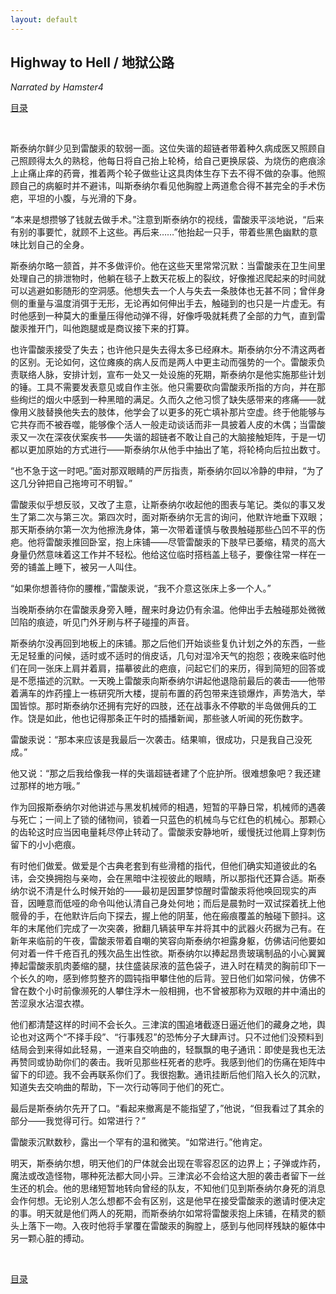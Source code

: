 ```yaml
---
layout: default
---
```


## Highway to Hell / 地狱公路

_Narrated by Hamster4_

[目录](../)

<br />

斯泰纳尔鲜少见到雷酸汞的软弱一面。这位失谐的超链者带着种久病成医又照顾自己照顾得太久的熟稔，他每日将自己抬上轮椅，给自己更换尿袋、为烧伤的疤痕涂上止痛止痒的药膏，推着两个轮子做些让这具肉体生存下去不得不做的杂事。他照顾自己的病躯时并不避讳，叫斯泰纳尔看见他胸膛上两道愈合得不甚完全的手术伤疤，平坦的小腹，与光滑的下身。

“本来是想攒够了钱就去做手术。”注意到斯泰纳尔的视线，雷酸汞平淡地说，“后来有别的事要忙，就顾不上这些。再后来……”他抬起一只手，带着些黑色幽默的意味比划自己的全身。

斯泰纳尔略一颔首，并不多做评价。他在这些天里常常沉默：当雷酸汞在卫生间里处理自己的排泄物时，他躺在毯子上数天花板上的裂纹，好像推迟爬起来的时间就可以逃避如影随形的空洞感。他想失去一个人与失去一条肢体也无甚不同；曾伴身侧的重量与温度消弭于无形，无论再如何伸出手去，触碰到的也只是一片虚无。有时他感到一种莫大的重量压得他动弹不得，好像呼吸就耗费了全部的力气，直到雷酸汞推开门，叫他跑腿或是商议接下来的打算。

也许雷酸汞接受了失去；也许他只是失去得太多已经麻木。斯泰纳尔分不清这两者的区别。无论如何，这位瘫痪的病人反而是两人中更主动而强势的一个。雷酸汞负责联络人脉，安排计划，宣布一处又一处设施的死期，斯泰纳尔是他实施那些计划的锤。工具不需要发表意见或自作主张。他只需要砍向雷酸汞所指的方向，并在那些绚烂的烟火中感到一种黑暗的满足。久而久之他习惯了缺失感带来的疼痛——就像用义肢替换他失去的肢体，他学会了以更多的死亡填补那片空虚。终于他能够与它共存而不被吞噬，能够像个活人一般走动谈话而非一具披着人皮的木偶；当雷酸汞又一次在深夜伏案疾书——失谐的超链者不敢让自己的大脑接触矩阵，于是一切都以更加原始的方式进行——斯泰纳尔从他手中抽出了笔，将轮椅向后拉出数寸。

“也不急于这一时吧。”面对那双眼睛的严厉指责，斯泰纳尔回以冷静的申辩，“为了这几分钟把自己拖垮可不明智。”

雷酸汞似乎想反驳，又改了主意，让斯泰纳尔收起他的图表与笔记。类似的事又发生了第二次与第三次。第四次时，面对斯泰纳尔无言的询问，他默许地垂下双眼；那天斯泰纳尔第一次为他擦洗身体，第一次带着谨慎与敬畏触碰那些凸凹不平的伤疤。他将雷酸汞推回卧室，抱上床铺——尽管雷酸汞的下肢早已萎缩，精灵的高大身量仍然意味着这工作并不轻松。他给这位临时搭档盖上毯子，要像往常一样在一旁的铺盖上睡下，被另一人叫住。

“如果你想善待你的腰椎，”雷酸汞说，“我不介意这张床上多一个人。”

当晚斯泰纳尔在雷酸汞身旁入睡，醒来时身边仍有余温。他伸出手去触碰那处微微凹陷的痕迹，听见门外牙刷与杯子碰撞的声音。

斯泰纳尔没再回到地板上的床铺。那之后他们开始谈些复仇计划之外的东西，一些无足轻重的问候，适时或不适时的俏皮话，几句对湿冷天气的抱怨；夜晚来临时他们在同一张床上肩并着肩，描摹彼此的疤痕，问起它们的来历，得到简短的回答或是不愿描述的沉默。一天晚上雷酸汞向斯泰纳尔讲起他退隐前最后的袭击——他带着满车的炸药撞上一栋研究所大楼，提前布置的药包带来连锁爆炸，声势浩大，举国皆惊。那时斯泰纳尔还拥有完好的四肢，还在战事永不停歇的半岛做佣兵的工作。饶是如此，他也记得那条正午时的插播新闻，那些骇人听闻的死伤数字。

雷酸汞说：“那本来应该是我最后一次袭击。结果嘛，很成功，只是我自己没死成。”

他又说：“那之后我给像我一样的失谐超链者建了个庇护所。很难想象吧？我还建过那样的地方哦。”

作为回报斯泰纳尔对他讲述与黑发机械师的相遇，短暂的平静日常，机械师的遇袭与死亡；一间上了锁的储物间，锁着一只蓝色的机械鸟与它红色的机械心。那颗心的齿轮这时应当因电量耗尽停止转动了。雷酸汞安静地听，缓慢抚过他肩上穿刺伤留下的小小疤痕。

有时他们做爱。做爱是个古典老套到有些滑稽的指代，但他们确实知道彼此的名讳，会交换拥抱与亲吻，会在黑暗中注视彼此的眼睛，所以那指代还算合适。斯泰纳尔说不清是什么时候开始的——最初是因噩梦惊醒时雷酸汞将他唤回现实的声音，因睡意而低哑的命令叫他认清自己身处何地；而后是晨勃时一双试探着抚上他髋骨的手，在他默许后向下探去，握上他的阴茎，他在瘢痕覆盖的触碰下颤抖。这年的末尾他们完成了一次突袭，掀翻几辆装甲车并将其中的武器火药据为己有。在新年来临前的午夜，雷酸汞带着自嘲的笑容向斯泰纳尔袒露身躯，仿佛诘问他要如何对着一件千疮百孔的残次品生出性欲。斯泰纳尔以捧起昂贵玻璃制品的小心翼翼捧起雷酸汞肌肉萎缩的腿，扶住盛装尿液的蓝色袋子，进入时在精灵的胸前印下一个长久的吻，感到修剪整齐的圆钝指甲攀住他的后背。翌日他们如常问候，仿佛不曾在数个小时前像濒死的人攀住浮木一般相拥，也不曾被那称为双眼的井中涌出的苦涩泉水沾湿衣襟。

他们都清楚这样的时间不会长久。三津滨的围追堵截逐日逼近他们的藏身之地，舆论也对这两个“不择手段”、“行事残忍”的恐怖分子大肆声讨。只不过他们没预料到结局会到来得如此轻易，一道来自交响曲的，轻飘飘的电子通讯：即使是我也无法再赞同或协助你们的袭击。我听见那些枉死者的悲呼。我感到他们的伤痛在矩阵中留下的印迹。我不会再联系你们了。我很抱歉。通讯挂断后他们陷入长久的沉默，知道失去交响曲的帮助，下一次行动等同于他们的死亡。

最后是斯泰纳尔先开了口。“看起来撤离是不能指望了，”他说，“但我看过了其余的部分——我觉得可行。如常进行？”

雷酸汞沉默数秒，露出一个罕有的温和微笑。“如常进行。”他肯定。

明天，斯泰纳尔想，明天他们的尸体就会出现在零容忍区的边界上；子弹或炸药，魔法或改造怪物，哪种死法都大同小异。三津滨必不会给这大胆的袭击者留下一丝生还的机会。他的思绪短暂地转向曾经的队友，不知他们见到斯泰纳尔身死的消息会作何想。无论别人怎么想都不会有区别，这是他早在接受雷酸汞的邀请时便决定的事。明天就是他们两人的死期，而斯泰纳尔如常将雷酸汞抱上床铺，在精灵的额头上落下一吻。入夜时他将手掌覆在雷酸汞的胸膛上，感到与他同样残缺的躯体中另一颗心脏的搏动。

<br />

[目录](../)
